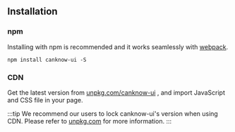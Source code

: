 ## Installation

### npm

Installing with npm is recommended and it works seamlessly with [webpack](https://webpack.js.org/).

```shell
npm install canknow-ui -S
```

### CDN

Get the latest version from [unpkg.com/canknow-ui](https://unpkg.com/canknow-ui/) , and import JavaScript and CSS file in your page.

:::tip
We recommend our users to lock canknow-ui's version when using CDN. Please refer to [unpkg.com](https://unpkg.com) for more information.
:::
